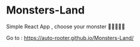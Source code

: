 # Monsters-Land
Simple React App , choose your monster 🐱‍🏍🐱‍👤💀


Go to :
https://auto-rooter.github.io/Monsters-Land/
